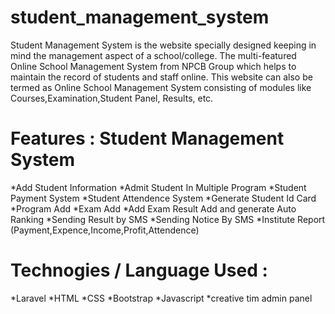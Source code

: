 # student_management_system
Student Management System is the website specially designed keeping in mind the management aspect of a school/college.
The multi-featured Online School Management System from NPCB Group which helps to maintain the record of students and staff online. This website can also be termed as Online School Management System consisting of modules like Courses,Examination,Student Panel, Results, etc.
# Features : Student Management System
*Add Student Information
*Admit Student In Multiple Program
*Student Payment System
*Student Attendence System
*Generate Student Id Card
*Program Add
*Exam Add
*Add Exam Result Add and generate Auto Ranking
*Sending Result by SMS
*Sending Notice By SMS
*Institute Report (Payment,Expence,Income,Profit,Attendence)
# Technogies / Language Used :
*Laravel
*HTML
*CSS
*Bootstrap
*Javascript
*creative tim admin panel
